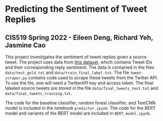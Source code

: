 # Predicting the Sentiment of Tweet Replies

## CIS519 Spring 2022 - Eileen Deng, Richard Yeh, Jasmine Cao

This project investigates the sentiment of tweet replies given a source tweet.
The project uses data from
[this dataset](https://www.kaggle.com/soroosharasteh/retweet/), which contains
Tweet IDs and their corresponding reply sentiment. The data is contained in the
files `data/test_gold.txt` and `data/train_final_label.txt`. The file
`tweet-scraper.py` contains code used to scrape these tweets from the Twitter
API. To use the file, one will need a TwitterAPI key and access token. The final
labeled source tweets are stored in the file `data/final_tweets_test.txt` and
`data/final_tweets_training.txt`.

The code for the baseline classifier, random forest classifier, and TextCNN
model is included in the notebook `predictor.ipynb`. The code for the BERT model
and variants of the BERT model are included in `BERT_model.ipynb`.
